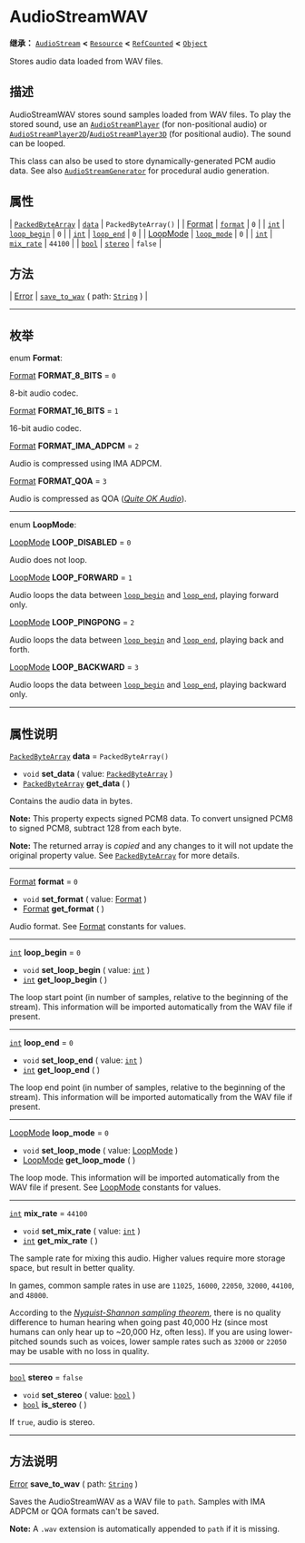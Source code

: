<!-- ⚠ 请勿编辑本文件 ⚠ -->
<!-- 本文档使用脚本从 WeDot 引擎源码仓库生成。 -->
<!-- 生成脚本：https://github.com/WeDot-Engine/WeDot/tree/4.3/doc/tools/make_md.py； -->
<!-- 原文件：https://github.com/WeDot-Engine/WeDot/tree/4.3/doc/classes/AudioStreamWAV.xml。 -->

<div id="_class_audiostreamwav"></div>

# AudioStreamWAV

**继承：** [`AudioStream`](class_audiostream.md) **<** [`Resource`](class_resource.md) **<** [`RefCounted`](class_refcounted.md) **<** [`Object`](class_object.md)

Stores audio data loaded from WAV files.

## 描述

AudioStreamWAV stores sound samples loaded from WAV files. To play the stored sound, use an [`AudioStreamPlayer`](class_audiostreamplayer.md) (for non-positional audio) or [`AudioStreamPlayer2D`](class_audiostreamplayer2d.md)/[`AudioStreamPlayer3D`](class_audiostreamplayer3d.md) (for positional audio). The sound can be looped.

This class can also be used to store dynamically-generated PCM audio data. See also [`AudioStreamGenerator`](class_audiostreamgenerator.md) for procedural audio generation.

## 属性

| [`PackedByteArray`](class_packedbytearray.md) | [`data`](#class_audiostreamwav_property_data)             | ``PackedByteArray()`` |
| [Format](#enum_audiostreamwav_format)         | [`format`](#class_audiostreamwav_property_format)         | ``0``                 |
| [`int`](class_int.md)                         | [`loop_begin`](#class_audiostreamwav_property_loop_begin) | ``0``                 |
| [`int`](class_int.md)                         | [`loop_end`](#class_audiostreamwav_property_loop_end)     | ``0``                 |
| [LoopMode](#enum_audiostreamwav_loopmode)     | [`loop_mode`](#class_audiostreamwav_property_loop_mode)   | ``0``                 |
| [`int`](class_int.md)                         | [`mix_rate`](#class_audiostreamwav_property_mix_rate)     | ``44100``             |
| [`bool`](class_bool.md)                       | [`stereo`](#class_audiostreamwav_property_stereo)         | ``false``             |

## 方法

| [Error](#enum_@globalscope_error) | [`save_to_wav`](#class_audiostreamwav_method_save_to_wav) ( path: [`String`](class_string.md) ) |

<!-- rst-class:: classref-section-separator -->

---

## 枚举

<div id="_class_enum_audiostreamwav_format"></div>

enum **Format**: <div id="enum_audiostreamwav_format"></div>

<div id="_class_audiostreamwav_constant_format_8_bits"></div>

[Format](#enum_audiostreamwav_format) **FORMAT_8_BITS** = ``0``

8-bit audio codec.

<div id="_class_audiostreamwav_constant_format_16_bits"></div>

[Format](#enum_audiostreamwav_format) **FORMAT_16_BITS** = ``1``

16-bit audio codec.

<div id="_class_audiostreamwav_constant_format_ima_adpcm"></div>

[Format](#enum_audiostreamwav_format) **FORMAT_IMA_ADPCM** = ``2``

Audio is compressed using IMA ADPCM.

<div id="_class_audiostreamwav_constant_format_qoa"></div>

[Format](#enum_audiostreamwav_format) **FORMAT_QOA** = ``3``

Audio is compressed as QOA ([*Quite OK Audio*](https://qoaformat.org/)).

<!-- rst-class:: classref-item-separator -->

---

<div id="_class_enum_audiostreamwav_loopmode"></div>

enum **LoopMode**: <div id="enum_audiostreamwav_loopmode"></div>

<div id="_class_audiostreamwav_constant_loop_disabled"></div>

[LoopMode](#enum_audiostreamwav_loopmode) **LOOP_DISABLED** = ``0``

Audio does not loop.

<div id="_class_audiostreamwav_constant_loop_forward"></div>

[LoopMode](#enum_audiostreamwav_loopmode) **LOOP_FORWARD** = ``1``

Audio loops the data between [`loop_begin`](#class_audiostreamwav_property_loop_begin) and [`loop_end`](#class_audiostreamwav_property_loop_end), playing forward only.

<div id="_class_audiostreamwav_constant_loop_pingpong"></div>

[LoopMode](#enum_audiostreamwav_loopmode) **LOOP_PINGPONG** = ``2``

Audio loops the data between [`loop_begin`](#class_audiostreamwav_property_loop_begin) and [`loop_end`](#class_audiostreamwav_property_loop_end), playing back and forth.

<div id="_class_audiostreamwav_constant_loop_backward"></div>

[LoopMode](#enum_audiostreamwav_loopmode) **LOOP_BACKWARD** = ``3``

Audio loops the data between [`loop_begin`](#class_audiostreamwav_property_loop_begin) and [`loop_end`](#class_audiostreamwav_property_loop_end), playing backward only.

<!-- rst-class:: classref-section-separator -->

---

## 属性说明

<div id="_class_audiostreamwav_property_data"></div>

[`PackedByteArray`](class_packedbytearray.md) **data** = ``PackedByteArray()`` <div id="class_audiostreamwav_property_data"></div>

- `void` **set_data** ( value: [`PackedByteArray`](class_packedbytearray.md) )
- [`PackedByteArray`](class_packedbytearray.md) **get_data** ( )

Contains the audio data in bytes.

 **Note:** This property expects signed PCM8 data. To convert unsigned PCM8 to signed PCM8, subtract 128 from each byte.

**Note:** The returned array is *copied* and any changes to it will not update the original property value. See [`PackedByteArray`](class_packedbytearray.md) for more details.

<!-- rst-class:: classref-item-separator -->

---

<div id="_class_audiostreamwav_property_format"></div>

[Format](#enum_audiostreamwav_format) **format** = ``0`` <div id="class_audiostreamwav_property_format"></div>

- `void` **set_format** ( value: [Format](#enum_audiostreamwav_format) )
- [Format](#enum_audiostreamwav_format) **get_format** ( )

Audio format. See [Format](#enum_audiostreamwav_format) constants for values.

<!-- rst-class:: classref-item-separator -->

---

<div id="_class_audiostreamwav_property_loop_begin"></div>

[`int`](class_int.md) **loop_begin** = ``0`` <div id="class_audiostreamwav_property_loop_begin"></div>

- `void` **set_loop_begin** ( value: [`int`](class_int.md) )
- [`int`](class_int.md) **get_loop_begin** ( )

The loop start point (in number of samples, relative to the beginning of the stream). This information will be imported automatically from the WAV file if present.

<!-- rst-class:: classref-item-separator -->

---

<div id="_class_audiostreamwav_property_loop_end"></div>

[`int`](class_int.md) **loop_end** = ``0`` <div id="class_audiostreamwav_property_loop_end"></div>

- `void` **set_loop_end** ( value: [`int`](class_int.md) )
- [`int`](class_int.md) **get_loop_end** ( )

The loop end point (in number of samples, relative to the beginning of the stream). This information will be imported automatically from the WAV file if present.

<!-- rst-class:: classref-item-separator -->

---

<div id="_class_audiostreamwav_property_loop_mode"></div>

[LoopMode](#enum_audiostreamwav_loopmode) **loop_mode** = ``0`` <div id="class_audiostreamwav_property_loop_mode"></div>

- `void` **set_loop_mode** ( value: [LoopMode](#enum_audiostreamwav_loopmode) )
- [LoopMode](#enum_audiostreamwav_loopmode) **get_loop_mode** ( )

The loop mode. This information will be imported automatically from the WAV file if present. See [LoopMode](#enum_audiostreamwav_loopmode) constants for values.

<!-- rst-class:: classref-item-separator -->

---

<div id="_class_audiostreamwav_property_mix_rate"></div>

[`int`](class_int.md) **mix_rate** = ``44100`` <div id="class_audiostreamwav_property_mix_rate"></div>

- `void` **set_mix_rate** ( value: [`int`](class_int.md) )
- [`int`](class_int.md) **get_mix_rate** ( )

The sample rate for mixing this audio. Higher values require more storage space, but result in better quality.

In games, common sample rates in use are `11025`, `16000`, `22050`, `32000`, `44100`, and `48000`.

According to the [*Nyquist-Shannon sampling theorem*](https://en.wikipedia.org/wiki/Nyquist%E2%80%93Shannon_sampling_theorem), there is no quality difference to human hearing when going past 40,000 Hz (since most humans can only hear up to ~20,000 Hz, often less). If you are using lower-pitched sounds such as voices, lower sample rates such as `32000` or `22050` may be usable with no loss in quality.

<!-- rst-class:: classref-item-separator -->

---

<div id="_class_audiostreamwav_property_stereo"></div>

[`bool`](class_bool.md) **stereo** = ``false`` <div id="class_audiostreamwav_property_stereo"></div>

- `void` **set_stereo** ( value: [`bool`](class_bool.md) )
- [`bool`](class_bool.md) **is_stereo** ( )

If `true`, audio is stereo.

<!-- rst-class:: classref-section-separator -->

---

## 方法说明

<div id="_class_audiostreamwav_method_save_to_wav"></div>

[Error](#enum_@globalscope_error) **save_to_wav** ( path: [`String`](class_string.md) )<div id="class_audiostreamwav_method_save_to_wav"></div>

Saves the AudioStreamWAV as a WAV file to `path`. Samples with IMA ADPCM or QOA formats can't be saved.

 **Note:** A `.wav` extension is automatically appended to `path` if it is missing.

[^virtual]: 本方法通常需要用户覆盖才能生效。
[^const]: 本方法无副作用，不会修改该实例的任何成员变量。
[^vararg]: 本方法除了能接受在此处描述的参数外，还能够继续接受任意数量的参数。
[^constructor]: 本方法用于构造某个类型。
[^static]: 调用本方法无需实例，可直接使用类名进行调用。
[^operator]: 本方法描述的是使用本类型作为左操作数的有效运算符。
[^bitfield]: 这个值是由下列位标志构成位掩码的整数。
[^void]: 无返回值。
